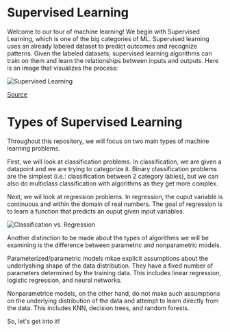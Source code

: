 # Supervised Learning

Welcome to our tour of machine learning! We begin with Supervised Learning, which is one of the big categories of ML. Supervised learning uses an already labeled dataset to predict outcomes and recognize patterns. Given the labeled datasets, supervised learning algorithms can train on them and learn the relationships between inputs and outputs. Here is an image that visualizes the process:


![Supervised Learning](https://cdn.educba.com/academy/wp-content/uploads/2019/08/What-is-supervised-learning.jpg)

[Source](https://www.educba.com/what-is-supervised-learning/)


# Types of Supervised Learning

Throughout this repository, we will focus on two main types of machine learning problems. 

First, we will look at classification problems. In classification, we are given a datapoint and we are trying to categorize it. Binary classification problems are the simplest (i.e.: classification between 2 category lables), but we can also do multiclass classification with algorithms as they get more complex.


Next, we wil look at regression problems. In regression, the ouput variable is continuous and within the domain of real numbers. The goal of regression is to learn a function that predicts an ouput given input variables. 


![Classification vs. Regression](https://www.simplilearn.com/ice9/free_resources_article_thumb/Regression_vs_Classification.jpg)


Another distinction to be made about the types of algorithms we will be examining is the difference between parametric and nonparametric models.

Parameterized/parametric models mkae explicit assumptions about the underlyshing shape of the data distribution. They have a fixed number of parameters determined by the training data. This includes linear regression, logistic regression, and neural networks.

Nonparametrice models, on the other hand, do not make such assumptions on the underlying distribution of the data and attempt to learn directly from the data. This includes KNN, decision trees, and random forests.

So, let's get into it!